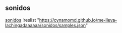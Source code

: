 ## sonidos
[sonidos](samples.json)
!reslist "https://cynamomd.github.io/me-lleva-lachingadaaaaaa/sonidos/samples.json"
